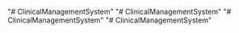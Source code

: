 "# ClinicalManagementSystem" 
"# ClinicalManagementSystem" 
"# ClinicalManagementSystem" 
"# ClinicalManagementSystem" 
